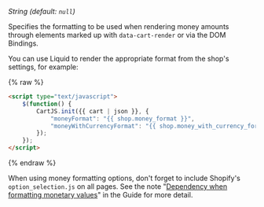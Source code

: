 *String (default: `null`)*

Specifies the formatting to be used when rendering money amounts through elements marked up with `data-cart-render` or via the DOM Bindings.

You can use Liquid to render the appropriate format from the shop's settings, for example:

{% raw %}
```html
<script type="text/javascript">
    $(function() {
        CartJS.init({{ cart | json }}, {
            "moneyFormat": "{{ shop.money_format }}",
            "moneyWithCurrencyFormat": "{{ shop.money_with_currency_format }}"
        });
    });
</script>
```
{% endraw %}

When using money formatting options, don't forget to include Shopify's `option_selection.js` on all pages.
See the note "[Dependency when formatting monetary values][]" in the Guide for more detail.

[Dependency when formatting monetary values]: http://cartjs.org/pages/guide#getting-started-setup
